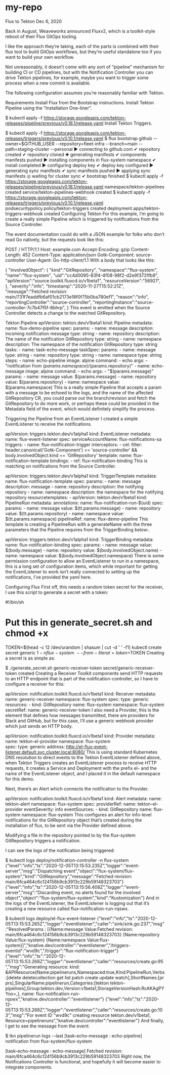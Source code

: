 # my-repo
Flux to Tekton
Dec 6, 2020

Back in August, Weaveworks announced Fluxv2, which is a toolkit-style reboot of their Flux GitOps tooling.

I like the approach they’re taking, each of the parts is combined with their flux tool to build GitOps workflows, but they’re useful standalone too if you want to build your own workflow.

Not unreasonably, it doesn’t come with any sort of “pipeline” mechanism for building CI or CD pipelines, but with the Notification Controller you can drive Tekton pipelines, for example, maybe you want to trigger some process when a new commit is available.

The following configuration assumes you’re reasonably familiar with Tekton.

Requirements
Install Flux from the Bootstrap instructions.
Install Tekton Pipeline using the “Installation One-liner”.

$ kubectl apply -f https://storage.googleapis.com/tekton-releases/pipeline/previous/v0.18.1/release.yaml
Install Tekton Triggers.

$ kubectl apply -f https://storage.googleapis.com/tekton-releases/triggers/previous/v0.10.1/release.yaml
$ flux bootstrap github --owner=$GITHUB_USER --repository=fleet-infra --branch=main --path=staging-cluster --personal
► connecting to github.com
✔ repository created
✔ repository cloned
✚ generating manifests
✔ components manifests pushed
► installing components in flux-system namespace
<snip>
✔ install completed
► configuring deploy key
✔ deploy key configured
► generating sync manifests
✔ sync manifests pushed
► applying sync manifests
◎ waiting for cluster sync
✔ bootstrap finished
$ kubectl apply -f https://storage.googleapis.com/tekton-releases/pipeline/previous/v0.18.1/release.yaml
namespace/tekton-pipelines created
<snip>
service/tekton-pipelines-webhook created
$ kubectl apply -f https://storage.googleapis.com/tekton-releases/triggers/previous/v0.10.1/release.yaml
podsecuritypolicy.policy/tekton-triggers created
<snip>
deployment.apps/tekton-triggers-webhook created
Configuring Tekton
For this example, I’m going to create a really simple Pipeline which is triggered by notifications from the Source Controller.

The event documentation could do with a JSON example for folks who don’t read Go natively, but the requests look like this:

POST / HTTP/1.1
Host: example.com
Accept-Encoding: gzip
Content-Length: 452
Content-Type: application/json
Gotk-Component: source-controller
User-Agent: Go-http-client/1.1
With a body that looks like this:

{
  "involvedObject": {
    "kind":"GitRepository",
    "namespace":"flux-system",
    "name":"flux-system",
    "uid":"cc4d0095-83f4-4f08-98f2-d2e9f3731fb9",
    "apiVersion":"source.toolkit.fluxcd.io/v1beta1",
    "resourceVersion":"56921",
  },
  "severity":"info",
  "timestamp":"2020-11-27T15:52:21Z",
  "message":"Fetched revision: main/731f7eaddfb6af01cb2173e18f0f75b0ba780ef1",
  "reason":"info",
  "reportingController":"source-controller",
  "reportingInstance":"source-controller-7c7b47f5f-8bhrp",
}
This event is emitted when the Source Controller detects a change to the watched GitRepository.

Tekton Pipeline
apiVersion: tekton.dev/v1beta1
kind: Pipeline
metadata:
  name: flux-demo-pipeline
spec:
  params:
    - name: message
      description: incoming notification message
      type: string
    - name: repository
      description: The name of the notification GitRepository
      type: string
    - name: namespace
      description: The namespace of the notification GitRepository
      type: string
  tasks:
    - name: task-echo-message
      taskSpec:
        params:
          - name: message
            type: string
          - name: repository
            type: string
          - name: namespace
            type: string
        steps:
          - name: echo-pipeline
            image: alpine
            command:
              - echo
            args:
              - "notification from $(params.namespace)/$(params.repository)"
          - name: echo-message
            image: alpine
            command:
              - echo
            args:
              - "$(params.message)"
      params:
        - name: message
          value: $(params.message)
        - name: repository
          value: $(params.repository)
        - name: namespace
          value: $(params.namespace)
This is a really simple Pipeline that accepts a param with a message to be echoed to the logs, and the name of the affected GitRepository CR, you could parse out the branch/revision and fetch the GitRepository to do more work, or perhaps these could be provided in the Metadata field of the event, which would definitely simplify the process.

Triggering the Pipeline from an EventListener
I created a simple EventListener to receive the notifications.

apiVersion: triggers.tekton.dev/v1alpha1
kind: EventListener
metadata:
  name: flux-event-listener
spec:
  serviceAccountName: flux-notifications-sa
  triggers:
    - name: flux-notification-trigger
      interceptors:
        - cel:
            filter: header.canonical('Gotk-Component') == 'source-controller' &&
              body.involvedObject.kind == 'GitRepository'
      template:
        name: flux-notification-template
      bindings:
        - ref: flux-notification-binding
This is matching on notifications from the Source Controller.

apiVersion: triggers.tekton.dev/v1alpha1
kind: TriggerTemplate
metadata:
  name: flux-notification-template
spec:
  params:
    - name: message
      description: message
    - name: repository
      description: the notifying repository
    - name: namespace
      description: the namespace for the notifying repository
  resourcetemplates:
    - apiVersion: tekton.dev/v1beta1
      kind: PipelineRun
      metadata:
        annotations:
        name: flux-notification-run-$(uid)
      spec:
        params:
          - name: message
            value: $(tt.params.message)
          - name: repository
            value: $(tt.params.repository)
          - name: namespace
            value: $(tt.params.namespace)
        pipelineRef:
          name: flux-demo-pipeline
This template is creating a PipelineRun with a generateName with the three parameters that the Pipeline requires from the TriggerBinding below:.

apiVersion: triggers.tekton.dev/v1alpha1
kind: TriggerBinding
metadata:
  name: flux-notification-binding
spec:
  params:
    - name: message
      value: $(body.message)
    - name: repository
      value: $(body.involvedObject.name)
    - name: namespace
      value: $(body.involvedObject.namespace)
There is some permission configuration to allow an EventListener to run in a namespace, this is a long set of configuration items, which while important for getting the EventListener to work isn’t really connected to setting up the notifications, I’ve provided the yaml here.

Configuring Flux
First off, this needs a random token secret for the receiver, I use this script to generate a secret with a token:

#!/bin/sh
# Put this in generate_secret.sh and chmod +x
TOKEN=$(head -c 12 /dev/urandom | shasum | cut -d ' ' -f1)
kubectl create secret generic $1 -n flux-system \
  --from-literal=token=$TOKEN
Creating a secret is as simple as:

$ ./generate_secret.sh generic-receiver-token
secret/generic-receiver-token created
Creating a Receiver
Toolkit components send HTTP requests to an HTTP endpoint that is part of the notification-controller, so I have to configure a receiver for this:

apiVersion: notification.toolkit.fluxcd.io/v1beta1
kind: Receiver
metadata:
  name: generic-receiver
  namespace: flux-system
spec:
  type: generic
  resources:
    - kind: GitRepository
      name: flux-system
      namespace: flux-system
  secretRef:
    name: generic-receiver-token
I also need a Provider, this is the element that defines how messages transmitted, there are providers for Slack and GitHub, but for this case, I’ll use a generic webhook provider which just sends an HTTP body.

apiVersion: notification.toolkit.fluxcd.io/v1beta1
kind: Provider
metadata:
  name: tekton-el-provider
  namespace: flux-system  
spec:
  type: generic
  address: http://el-flux-event-listener.default.svc.cluster.local:8080/
This is using standard Kubernetes DNS resolution to direct events to the Tekton EventListener defined above, when Tekton Triggers creates an EventListener process to receive HTTP requests, it creates a Service and Deployment with the prefix el- and the name of the EventListener object, and I placed it in the default namespace for this demo.

Next, there’s an Alert which connects the notification to the Provider.

apiVersion: notification.toolkit.fluxcd.io/v1beta1
kind: Alert
metadata:
  name: tekton-alert
  namespace: flux-system
spec:
  providerRef:
    name: tekton-el-provider
  eventSeverity: info
  eventSources:
    - kind: GitRepository
      name: flux-system
      namespace: flux-system
This configures an alert for info-level notifications for the GitRepository object that’s created during the installation of flux, to be sent via the Provider defined above.

Modifying a file in the repository pointed to by the flux-system GitRepository triggers a notification.

I can see the logs of the notification being triggered:

$ kubectl logs deploy/notification-controller -n flux-system
{"level":"info","ts":"2020-12-05T13:15:53.235Z","logger":"event-server","msg":"Dispatching event","object":"flux-system/flux-system","kind":"GitRepository","message":"Fetched revision: main/6fca464c6c124156b9cb3913c229b59148323703"}
{"level":"info","ts":"2020-12-05T13:15:56.408Z","logger":"event-server","msg":"Discarding event, no alerts found for the involved object","object":"flux-system/flux-system","kind":"Kustomization"}
And in the logs of the EventListener, the EventListener is logging out that it’s creating a new resource called flux-notification-run-rqswx.

$ kubectl logs deploy/el-flux-event-listener
{"level":"info","ts":"2020-12-05T13:15:53.265Z","logger":"eventlistener","caller":"sink/sink.go:237","msg":"ResolvedParams : [{Name:message Value:Fetched revision: main/6fca464c6c124156b9cb3913c229b59148323703} {Name:repository Value:flux-system} {Name:namespace Value:flux-system}]","knative.dev/controller":"eventlistener","/triggers-eventid":"wvd9c","/trigger":"flux-notification-trigger"}
{"level":"info","ts":"2020-12-05T13:15:53.268Z","logger":"eventlistener","caller":"resources/create.go:95","msg":"Generating resource: kind: &APIResource{Name:pipelineruns,Namespaced:true,Kind:PipelineRun,Verbs:[delete deletecollection get list patch create update watch],ShortNames:[pr prs],SingularName:pipelinerun,Categories:[tekton tekton-pipelines],Group:tekton.dev,Version:v1beta1,StorageVersionHash:RcAKAgPYYoo=,}, name: flux-notification-run-rqswx","knative.dev/controller":"eventlistener"}
{"level":"info","ts":"2020-12-05T13:15:53.268Z","logger":"eventlistener","caller":"resources/create.go:103","msg":"For event ID \"wvd9c\" creating resource tekton.dev/v1beta1, Resource=pipelineruns","knative.dev/controller":"eventlistener"}
And finally, I get to see the message from the event:

$ tkn pipelinerun logs --last
[task-echo-message : echo-pipeline] notification from flux-system/flux-system

[task-echo-message : echo-message] Fetched revision: main/6fca464c6c124156b9cb3913c229b59148323703
Right now, the Notifications Controller is functional, and hopefully it will become easier to integrate components.

